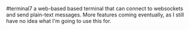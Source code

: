 #terminal7
a web-based based terminal that can connect to websockets and send plain-text messages. More features coming eventually, as I still have no idea what I'm going to use this for.
